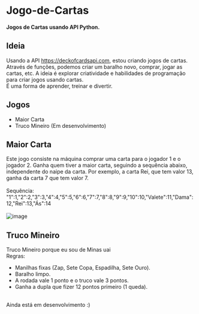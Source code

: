 # Jogo-de-Cartas
<b>Jogos de Cartas usando API Python.</b>

## Ideia

Usando a API https://deckofcardsapi.com, estou criando jogos de cartas.
Através de funções, podemos criar um baralho novo, comprar, jogar as cartas, etc.
A ideia é explorar criatividade e habilidades de programação para criar jogos usando cartas.
<br> É uma forma de aprender, treinar e divertir.

## Jogos
- Maior Carta
- Truco Mineiro (Em desenvolvimento)

## Maior Carta
Este jogo consiste na máquina comprar uma carta para o jogador 1 e o jogador 2. Ganha quem tiver a maior carta, seguindo a sequência abaixo, independente do naipe da carta.
Por exemplo, a carta Rei, que tem valor 13, ganha da carta 7 que tem valor 7.
<br><br>
Sequência: "1":1,"2":2,"3":3,"4":4,"5":5,"6":6,"7":7,"8":8,"9":9,"10":10,"Valete":11,"Dama":12,"Rei":13,"Ás":14
<br><br>
![image](https://github.com/user-attachments/assets/4af37c87-b371-48b5-8c35-1e205c694129)


## Truco Mineiro
Truco Mineiro porque eu sou de Minas uai
<br>
Regras: 
- Manilhas fixas (Zap, Sete Copa, Espadilha, Sete Ouro).
- Baralho limpo.
- A rodada vale 1 ponto e o truco vale 3 pontos.
- Ganha a dupla que fizer 12 pontos primeiro (1 queda).
<br>
Ainda está em desenvolvimento :)
